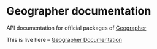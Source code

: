 # Geographer documentation

API documentation for official packages of [Geographer](https://github.com/MenaraSolutions/geographer)

This is live here – [Geographer Documentation](https://geographer.au)
